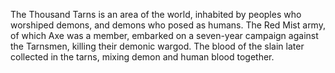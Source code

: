 The Thousand Tarns is an area of the world, inhabited by peoples who worshiped demons, and demons who posed as humans. The Red Mist army, of which  Axe was a member, embarked on a seven-year campaign against the Tarnsmen, killing their demonic wargod. The blood of the slain later collected in the tarns, mixing demon and human blood together.
